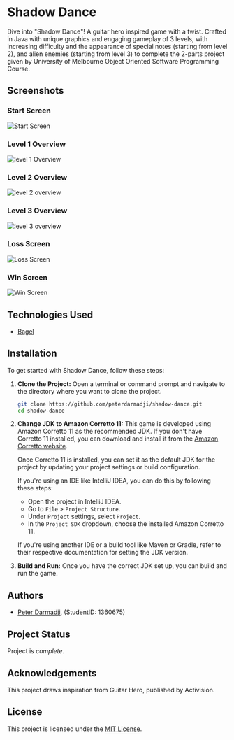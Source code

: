 # Shadow Dance

Dive into "Shadow Dance"! A guitar hero inspired game with a twist. Crafted in Java with unique graphics and engaging gameplay of 3 levels, 
with increasing difficulty and the appearance of special notes (starting from level 2), and alien enemies (starting from level 3)
to complete the 2-parts project given by University of Melbourne Object Oriented Software Programming Course.

## Screenshots
### Start Screen
![Start Screen](https://github.com/peterdarmadji/shadow-dance/assets/143174214/0c5e1654-f1c1-4f75-a268-626d38ca6b3d)

### Level 1 Overview
![level 1 Overview](https://github.com/peterdarmadji/shadow-dance/assets/143174214/df1a0257-6fe6-42fd-a7c0-9aed7a811ccf)

### Level 2 Overview
![level 2 overview](https://github.com/peterdarmadji/shadow-dance/assets/143174214/f65e956b-5f93-416d-a6e1-5f280174094a)

### Level 3 Overview
![level 3 overview](https://github.com/peterdarmadji/shadow-dance/assets/143174214/c8b11aa3-9b54-48e1-81cc-c7005c457d40)

### Loss Screen
![Loss Screen](https://github.com/peterdarmadji/shadow-dance/assets/143174214/e1be0c73-b33b-4bf7-8a3a-4635ed3b0db8)

### Win Screen
![Win Screen](https://github.com/peterdarmadji/shadow-dance/assets/143174214/e3d755f6-5ab3-4696-a303-32e95a1baaca)


## Technologies Used
- [Bagel](https://people.eng.unimelb.edu.au/mcmurtrye/bagel-doc/)

## Installation

To get started with Shadow Dance, follow these steps:

1. **Clone the Project:**
   Open a terminal or command prompt and navigate to the directory where you want to clone the project.
   ```sh
   git clone https://github.com/peterdarmadji/shadow-dance.git
   cd shadow-dance
   ```

2. **Change JDK to Amazon Corretto 11:**
   This game is developed using Amazon Corretto 11 as the recommended JDK. If you don't have Corretto 11 installed, you can download and install it from the [Amazon Corretto website](https://docs.aws.amazon.com/corretto/latest/corretto-11-ug/downloads-list.html).

   Once Corretto 11 is installed, you can set it as the default JDK for the project by updating your project settings or build configuration.

   If you're using an IDE like IntelliJ IDEA, you can do this by following these steps:
   - Open the project in IntelliJ IDEA.
   - Go to `File` > `Project Structure`.
   - Under `Project` settings, select `Project`.
   - In the `Project SDK` dropdown, choose the installed Amazon Corretto 11.

   If you're using another IDE or a build tool like Maven or Gradle, refer to their respective documentation for setting the JDK version.

3. **Build and Run:**
   Once you have the correct JDK set up, you can build and run the game.


## Authors
- [Peter Darmadji](https://github.com/peterdarmadji), (StudentID: 1360675)

## Project Status
Project is *complete*.


## Acknowledgements
This project draws inspiration from Guitar Hero, published by Activision.

## License
This project is licensed under the [MIT License](https://opensource.org/licenses/MIT).

